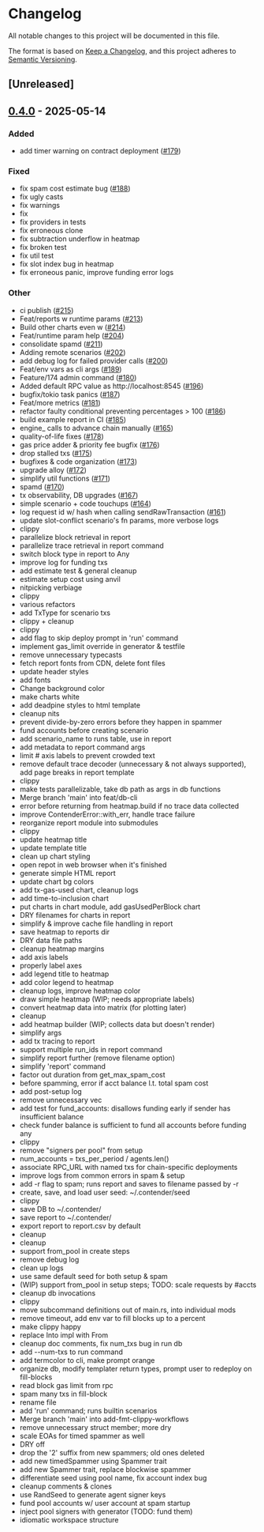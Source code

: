 # Changelog

All notable changes to this project will be documented in this file.

The format is based on [Keep a Changelog](https://keepachangelog.com/en/1.0.0/),
and this project adheres to [Semantic Versioning](https://semver.org/spec/v2.0.0.html).

## [Unreleased]

## [0.4.0](https://github.com/flashbots/contender/releases/tag/contender_cli-v0.4.0) - 2025-05-14

### Added

- add timer warning on contract deployment ([#179](https://github.com/flashbots/contender/pull/179))

### Fixed

- fix spam cost estimate bug ([#188](https://github.com/flashbots/contender/pull/188))
- fix ugly casts
- fix warnings
- fix
- fix providers in tests
- fix erroneous clone
- fix subtraction underflow in heatmap
- fix broken test
- fix util test
- fix slot index bug in heatmap
- fix erroneous panic, improve funding error logs

### Other

- ci publish ([#215](https://github.com/flashbots/contender/pull/215))
- Feat/reports w runtime params ([#213](https://github.com/flashbots/contender/pull/213))
- Build other charts even w ([#214](https://github.com/flashbots/contender/pull/214))
- Feat/runtime param help ([#204](https://github.com/flashbots/contender/pull/204))
- consolidate spamd ([#211](https://github.com/flashbots/contender/pull/211))
- Adding remote scenarios ([#202](https://github.com/flashbots/contender/pull/202))
- add debug log for failed provider calls ([#200](https://github.com/flashbots/contender/pull/200))
- Feat/env vars as cli args ([#189](https://github.com/flashbots/contender/pull/189))
- Feature/174 admin command ([#180](https://github.com/flashbots/contender/pull/180))
- Added default RPC value as http://localhost:8545 ([#196](https://github.com/flashbots/contender/pull/196))
- bugfix/tokio task panics ([#187](https://github.com/flashbots/contender/pull/187))
- Feat/more metrics ([#181](https://github.com/flashbots/contender/pull/181))
- refactor faulty conditional preventing percentages > 100 ([#186](https://github.com/flashbots/contender/pull/186))
- build example report in CI ([#185](https://github.com/flashbots/contender/pull/185))
- engine_ calls to advance chain manually ([#165](https://github.com/flashbots/contender/pull/165))
- quality-of-life fixes ([#178](https://github.com/flashbots/contender/pull/178))
- gas price adder & priority fee bugfix ([#176](https://github.com/flashbots/contender/pull/176))
- drop stalled txs ([#175](https://github.com/flashbots/contender/pull/175))
- bugfixes & code organization ([#173](https://github.com/flashbots/contender/pull/173))
- upgrade alloy ([#172](https://github.com/flashbots/contender/pull/172))
- simplify util functions ([#171](https://github.com/flashbots/contender/pull/171))
- spamd ([#170](https://github.com/flashbots/contender/pull/170))
- tx observability, DB upgrades ([#167](https://github.com/flashbots/contender/pull/167))
- simple scenario + code touchups ([#164](https://github.com/flashbots/contender/pull/164))
- log request id w/ hash when calling sendRawTransaction ([#161](https://github.com/flashbots/contender/pull/161))
- update slot-conflict scenario's fn params, more verbose logs
- clippy
- parallelize block retrieval in report
- parallelize trace retrieval in report command
- switch block type in report to Any
- improve log for funding txs
- add estimate test & general cleanup
- estimate setup cost using anvil
- nitpicking verbiage
- clippy
- various refactors
- add TxType for scenario txs
- clippy + cleanup
- clippy
- add flag to skip deploy prompt in 'run' command
- implement gas_limit override in generator & testfile
- remove unnecessary typecasts
- fetch report fonts from CDN, delete font files
- update header styles
- add fonts
- Change background color
- make charts white
- add deadpine styles to html template
- cleanup nits
- prevent divide-by-zero errors before they happen in spammer
- fund accounts before creating scenario
- add scenario_name to runs table, use in report
- add metadata to report command args
- limit # axis labels to prevent crowded text
- remove default trace decoder (unnecessary & not always supported), add page breaks in report template
- clippy
- make tests parallelizable, take db path as args in db functions
- Merge branch 'main' into feat/db-cli
- error before returning from heatmap.build if no trace data collected
- improve ContenderError::with_err, handle trace failure
- reorganize report module into submodules
- clippy
- update heatmap title
- update template title
- clean up chart styling
- open repot in web browser when it's finished
- generate simple HTML report
- update chart bg colors
- add tx-gas-used chart, cleanup logs
- add time-to-inclusion chart
- put charts in chart module, add gasUsedPerBlock chart
- DRY filenames for charts in report
- simplify & improve cache file handling in report
- save heatmap to reports dir
- DRY data file paths
- cleanup heatmap margins
- add axis labels
- properly label axes
- add legend title to heatmap
- add color legend to heatmap
- cleanup logs, improve heatmap color
- draw simple heatmap (WIP; needs appropriate labels)
- convert heatmap data into matrix (for plotting later)
- cleanup
- add heatmap builder (WIP; collects data but doesn't render)
- simplify args
- add tx tracing to report
- support multiple run_ids in report command
- simplify report further (remove filename option)
- simplify 'report' command
- factor out duration from get_max_spam_cost
- before spamming, error if acct balance l.t. total spam cost
- add post-setup log
- remove unnecessary vec
- add test for fund_accounts: disallows funding early if sender has insufficient balance
- check funder balance is sufficient to fund all accounts before funding any
- clippy
- remove "signers per pool" from setup
- num_accounts = txs_per_period / agents.len()
- associate RPC_URL with named txs for chain-specific deployments
- improve logs from common errors in spam & setup
- add -r flag to spam; runs report and saves to filename passed by -r
- create, save, and load user seed: ~/.contender/seed
- clippy
- save DB to ~/.contender/
- save report to ~/.contender/
- export report to report.csv by default
- cleanup
- cleanup
- support from_pool in create steps
- remove debug log
- clean up logs
- use same default seed for both setup & spam
- (WIP) support from_pool in setup steps; TODO: scale requests by #accts
- cleanup db invocations
- clippy
- move subcommand definitions out of main.rs, into individual mods
- remove timeout, add env var to fill blocks up to a percent
- make clippy happy
- replace Into impl with From
- cleanup doc comments, fix num_txs bug in run db
- add --num-txs to run command
- add termcolor to cli, make prompt orange
- organize db, modify templater return types, prompt user to redeploy on fill-blocks
- read block gas limit from rpc
- spam many txs in fill-block
- rename file
- add 'run' command; runs builtin scenarios
- Merge branch 'main' into add-fmt-clippy-workflows
- remove unnecessary struct member; more dry
- scale EOAs for timed spammer as well
- DRY off
- drop the '2' suffix from new spammers; old ones deleted
- add new timedSpammer using Spammer trait
- add new Spammer trait, replace blockwise spammer
- differentiate seed using pool name, fix account index bug
- cleanup comments & clones
- use RandSeed to generate agent signer keys
- fund pool accounts w/ user account at spam startup
- inject pool signers with generator (TODO: fund them)
- idiomatic workspace structure
